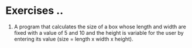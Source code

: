 # Exercises ..

1. A program that calculates the size of a box whose length and width are fixed with a value of 5 and 10 and the height is variable for the user by entering its value (size = length x width x height).
